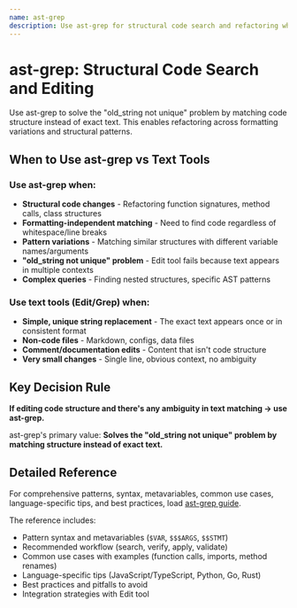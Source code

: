 ```yaml
---
name: ast-grep
description: Use ast-grep for structural code search and refactoring when editing code structure with ambiguity in text matching, handling "old_string not unique" problems, or performing formatting-independent pattern matching across function signatures, method calls, and class structures
---
```


# ast-grep: Structural Code Search and Editing

Use ast-grep to solve the "old_string not unique" problem by matching code structure instead of exact text. This enables refactoring across formatting variations and structural patterns.

## When to Use ast-grep vs Text Tools

### Use ast-grep when:
- **Structural code changes** - Refactoring function signatures, method calls, class structures
- **Formatting-independent matching** - Need to find code regardless of whitespace/line breaks
- **Pattern variations** - Matching similar structures with different variable names/arguments
- **"old_string not unique" problem** - Edit tool fails because text appears in multiple contexts
- **Complex queries** - Finding nested structures, specific AST patterns

### Use text tools (Edit/Grep) when:
- **Simple, unique string replacement** - The exact text appears once or in consistent format
- **Non-code files** - Markdown, configs, data files
- **Comment/documentation edits** - Content that isn't code structure
- **Very small changes** - Single line, obvious context, no ambiguity

## Key Decision Rule

**If editing code structure and there's any ambiguity in text matching → use ast-grep.**

ast-grep's primary value: **Solves the "old_string not unique" problem by matching structure instead of exact text.**

## Detailed Reference

For comprehensive patterns, syntax, metavariables, common use cases, language-specific tips, and best practices, load [ast-grep guide](./references/ast-grep-guide.md).

The reference includes:
- Pattern syntax and metavariables (`$VAR`, `$$$ARGS`, `$$STMT`)
- Recommended workflow (search, verify, apply, validate)
- Common use cases with examples (function calls, imports, method renames)
- Language-specific tips (JavaScript/TypeScript, Python, Go, Rust)
- Best practices and pitfalls to avoid
- Integration strategies with Edit tool
